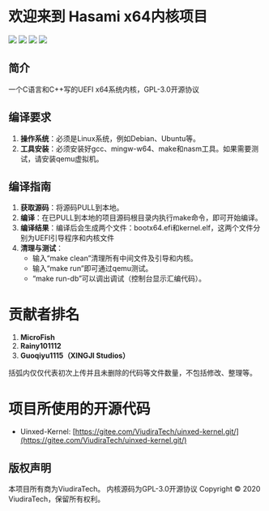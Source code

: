 # 欢迎来到 Hasami x64内核项目

![](https://img.shields.io/badge/License-GPLv3-blue) ![](https://img.shields.io/badge/Language-2-orange) ![](https://img.shields.io/badge/hardware-x64-green) ![](https://img.shields.io/badge/firmware-UEFI-yellow)

## 简介

一个C语言和C++写的UEFI x64系统内核，GPL-3.0开源协议

## 编译要求

1. **操作系统**：必须是Linux系统，例如Debian、Ubuntu等。
2. **工具安装**：必须安装好gcc、mingw-w64、make和nasm工具。如果需要测试，请安装qemu虚拟机。

## 编译指南

1. **获取源码**：将源码PULL到本地。
2. **编译**：在已PULL到本地的项目源码根目录内执行make命令，即可开始编译。
3. **编译结果**：编译后会生成两个文件：bootx64.efi和kernel.elf，这两个文件分别为UEFI引导程序和内核文件
4. **清理与测试**：
   - 输入“make clean”清理所有中间文件及引导和内核。
   - 输入“make run”即可通过qemu测试。
   - “make run-db”可以调出调试（控制台显示汇编代码）。

# 贡献者排名

1. **MicroFish**
2. **Rainy101112**
3. **Guoqiyu1115（XINGJI Studios）**

括弧内仅仅代表初次上传并且未删除的代码等文件数量，不包括修改、整理等。

# 项目所使用的开源代码

- Uinxed-Kernel: [https://gitee.com/ViudiraTech/uinxed-kernel.git/](https://gitee.com/ViudiraTech/uinxed-kernel.git/)

## 版权声明

本项目所有商为ViudiraTech。
内核源码为GPL-3.0开源协议
Copyright © 2020 ViudiraTech，保留所有权利。

